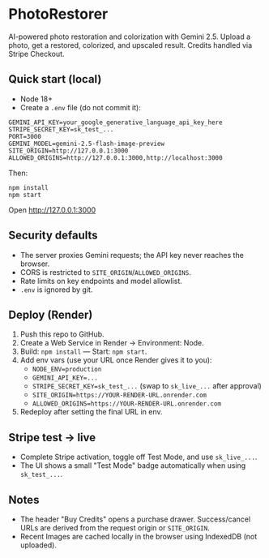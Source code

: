 # PhotoRestorer

AI-powered photo restoration and colorization with Gemini 2.5. Upload a photo, get a restored, colorized, and upscaled result. Credits handled via Stripe Checkout.

## Quick start (local)

- Node 18+
- Create a `.env` file (do not commit it):

```
GEMINI_API_KEY=your_google_generative_language_api_key_here
STRIPE_SECRET_KEY=sk_test_...
PORT=3000
GEMINI_MODEL=gemini-2.5-flash-image-preview
SITE_ORIGIN=http://127.0.0.1:3000
ALLOWED_ORIGINS=http://127.0.0.1:3000,http://localhost:3000
```

Then:

```
npm install
npm start
```

Open http://127.0.0.1:3000

## Security defaults

- The server proxies Gemini requests; the API key never reaches the browser.
- CORS is restricted to `SITE_ORIGIN`/`ALLOWED_ORIGINS`.
- Rate limits on key endpoints and model allowlist.
- `.env` is ignored by git.

## Deploy (Render)

1) Push this repo to GitHub.
2) Create a Web Service in Render → Environment: Node.
3) Build: `npm install` — Start: `npm start`.
4) Add env vars (use your URL once Render gives it to you):
   - `NODE_ENV=production`
   - `GEMINI_API_KEY=...`
   - `STRIPE_SECRET_KEY=sk_test_...` (swap to `sk_live_...` after approval)
   - `SITE_ORIGIN=https://YOUR-RENDER-URL.onrender.com`
   - `ALLOWED_ORIGINS=https://YOUR-RENDER-URL.onrender.com`
5) Redeploy after setting the final URL in env.

## Stripe test → live

- Complete Stripe activation, toggle off Test Mode, and use `sk_live_...`.
- The UI shows a small "Test Mode" badge automatically when using `sk_test_...`.

## Notes

- The header "Buy Credits" opens a purchase drawer. Success/cancel URLs are derived from the request origin or `SITE_ORIGIN`.
- Recent Images are cached locally in the browser using IndexedDB (not uploaded).
